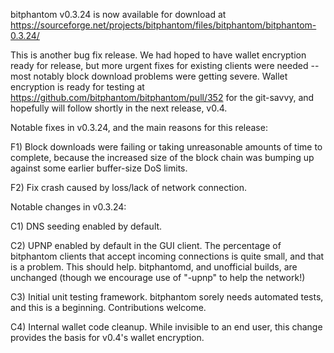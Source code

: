 bitphantom v0.3.24 is now available for download at
https://sourceforge.net/projects/bitphantom/files/bitphantom/bitphantom-0.3.24/

This is another bug fix release.  We had hoped to have wallet encryption ready for release, but more urgent fixes for existing clients were needed -- most notably block download problems were getting severe.  Wallet encryption is ready for testing at https://github.com/bitphantom/bitphantom/pull/352 for the git-savvy, and hopefully will follow shortly in the next release, v0.4.

Notable fixes in v0.3.24, and the main reasons for this release:

F1) Block downloads were failing or taking unreasonable amounts of time to complete, because the increased size of the block chain was bumping up against some earlier buffer-size DoS limits.

F2) Fix crash caused by loss/lack of network connection.

Notable changes in v0.3.24:

C1) DNS seeding enabled by default.

C2) UPNP enabled by default in the GUI client.  The percentage of bitphantom clients that accept incoming connections is quite small, and that is a problem.  This should help.  bitphantomd, and unofficial builds, are unchanged (though we encourage use of "-upnp" to help the network!)

C3) Initial unit testing framework.  bitphantom sorely needs automated tests, and this is a beginning.  Contributions welcome.

C4) Internal wallet code cleanup.  While invisible to an end user, this change provides the basis for v0.4's wallet encryption.
